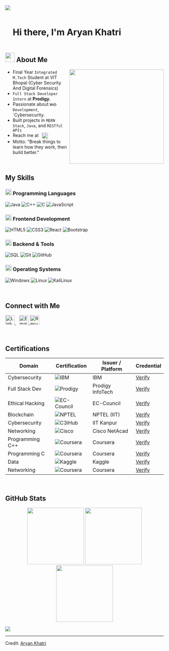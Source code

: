 <!--horizontal divider(gradiant)-->
<img src="https://user-images.githubusercontent.com/73097560/115834477-dbab4500-a447-11eb-908a-139a6edaec5c.gif">

<!--h1 without bottom border-->
<div id="user-content-toc">
  <ul align="left">
    <summary><h1 style="display: inline-block">Hi there, I'm Aryan Khatri</h1></summary>
  </ul>
</div>

<!--About Me-->

## <picture><img src="https://github.com/7oSkaaa/7oSkaaa/blob/main/Images/about_me.gif?raw=true" width = 30px></picture> About Me

<picture> <img align="right" src="https://media.giphy.com/media/SWoSkN6DxTszqIKEqv/giphy.gif" width = 300px></picture>

- Final Year `Integrated M.Tech` Student at VIT Bhopal (Cyber Security And Digital Forensics)
- `Full Stack Developer Intern` at **Prodigy.**
- Passionate about `Web Development`, `Cybersecurity.
- Built projects in `MERN Stack`, `Java`, and `RESTful APIs`
- Reach me at
  <a href="mailto:aryankhatik721@gmail.com" target="_blank" style="display: inline-block; vertical-align: middle; margin-left: 6px;">
  <img src="https://img.shields.io/static/v1?label=Email&message=aryankhatik721@gmail.com&color=EA4335&style=flat-square&logo=gmail&logoColor=white" alt="Email Badge" height="20"/>
  </a>
- Motto: "Break things to learn how they work, then build better."

<br>

## My Skills

### <picture><img src="https://github.com/7oSkaaa/7oSkaaa/blob/main/Images/Programming_Languages.gif?raw=true" width=20px></picture> Programming Languages

![Java](https://img.shields.io/badge/Java-007396?style=flat-square&logo=java&logoColor=white)
![C++](https://img.shields.io/badge/C++-00599C?style=flat-square&logo=c%2B%2B&logoColor=white)
![C](https://img.shields.io/badge/C-A8B9CC?style=flat-square&logo=c&logoColor=white)
![JavaScript](https://img.shields.io/badge/JavaScript-F7DF1E?style=flat-square&logo=JavaScript&logoColor=black)

### <picture><img src="https://github.com/7oSkaaa/7oSkaaa/blob/main/Images/Front_End.gif?raw=true" width=20px></picture> Frontend Development

![HTML5](https://img.shields.io/badge/HTML-E34F26?style=flat-square&logo=HTML5&logoColor=white)
![CSS3](https://img.shields.io/badge/CSS-1572B6?style=flat-square&logo=CSS3&logoColor=white)
![React](https://img.shields.io/badge/React-20232A?style=flat-square&logo=react&logoColor=61DAFB)
![Bootstrap](https://img.shields.io/badge/Bootstrap-7952B3?style=flat-square&logo=Bootstrap&logoColor=white)

### <picture><img src="https://github.com/7oSkaaa/7oSkaaa/blob/main/Images/Software_Tools.gif?raw=true" width=20px></picture> Backend & Tools

![SQL](https://img.shields.io/badge/SQL-4479A1?style=flat-square&logo=postgresql&logoColor=white)
![Git](https://img.shields.io/badge/Git-F05032?style=flat-square&logo=Git&logoColor=white)
![GitHub](https://img.shields.io/badge/GitHub-181717?style=flat-square&logo=GitHub&logoColor=white)

### <picture><img src="https://github.com/7oSkaaa/7oSkaaa/blob/main/Images/OS.gif?raw=true" width=20px></picture> Operating Systems

![Windows](https://img.shields.io/badge/Windows-0078D6?style=flat-square&logo=Windows&logoColor=white)
![Linux](https://img.shields.io/badge/Linux-FCC624?style=flat-square&logo=linux&logoColor=black)
![KaliLinux](https://img.shields.io/badge/Kali-557C94?style=flat-square&logo=KaliLinux&logoColor=white)

<br>

## Connect with Me

<p align="left">
  <a href="https://www.linkedin.com/in/aryan-khatri-8587b3251/" target="_blank">
    <img src="https://cdn.jsdelivr.net/gh/devicons/devicon/icons/linkedin/linkedin-original.svg" alt="LinkedIn" height="30" width="30" />
  </a>
  <a href="mailto:aryankhatik721@gmail.com" target="_blank" style="margin-left: 10px;">
    <img src="https://img.shields.io/badge/Gmail-aryankhatik721@gmail.com-EA4335?style=flat-square&logo=gmail&logoColor=white" alt="Email" height="30"/>
  </a>
    </a>
  <a href="https://aryan-khatri.github.io/resume.github.io/" target="_blank">
    <img src="https://img.shields.io/badge/Resume-View%20Now-blue?style=for-the-badge&logo=readthedocs&logoColor=white" alt="Resume" height="30" />
  </a>
</p>

<br>

## Certifications

| Domain          | Certification                                                                                         | Issuer / Platform | Credential                                                                                                                          |
| --------------- | ----------------------------------------------------------------------------------------------------- | ----------------- | ----------------------------------------------------------------------------------------------------------------------------------- |
| Cybersecurity   | ![IBM](https://img.shields.io/badge/Cyber%20Security%20Analyst-IBM-blue)                              | IBM               | [Verify](https://courses.ibmcep.cognitiveclass.ai/certificates/fbdba3c841e74b8287dee891dc4122f2)                                    |
| Full Stack Dev  | ![Prodigy](https://img.shields.io/badge/Full%20Stack%20Web%20Dev-Prodigy%20InfoTech-orange)           | Prodigy InfoTech  | [Verify](https://prodigyinfotech.dev/verify?cin=PIT/DEC24/20084)                                                                    |
| Ethical Hacking | ![EC-Council](https://img.shields.io/badge/Ethical%20Hacking%20Essentials-EC--Council-red)            | EC-Council        | [Verify](https://example.com/your-certificate-link)                                                                                 |
| Blockchain      | ![NPTEL](https://img.shields.io/badge/Blockchain%20Applications-NPTEL-yellowgreen)                    | NPTEL (IIT)       | [Verify](https://archive.nptel.ac.in/content/noc/NOC24/SEM1/Ecertificates/106/noc24-cs15/Course/NPTEL24CS15S105760076930415506.pdf) |
| Cybersecurity   | ![C3iHub](https://img.shields.io/badge/Cybersecurity%20Program-C3iHub%20%7C%20IIT%20Kanpur-lightgrey) | IIT Kanpur        | [Verify](https://verify.c3ihub.digitalcredentials.in/161b76ad-7b3c-43b0-b9ab-0c1a697bac36)                                          |
| Networking      | ![Cisco](https://img.shields.io/badge/Intro%20to%20Cybersecurity-Cisco%20NetAcad-blueviolet)          | Cisco NetAcad     | [Verify](https://www.credly.com/badges/30e49ee2-12e8-4524-9759-d189b1d25daf/print)                                                  |
| Programming C++ | ![Coursera](https://img.shields.io/badge/C++%20&%20Unreal%20Engine-Coursera-success)                  | Coursera          | [Verify](https://www.coursera.org/account/accomplishments/verify/BKUQGZBUTBTA)                                                      |
| Programming C   | ![Coursera](https://img.shields.io/badge/C%20Programming%20Basics-Coursera-blue)                      | Coursera          | [Verify](https://www.coursera.org/account/accomplishments/verify/ZSYLZ5NE5HZV)                                                      |
| Data            | ![Kaggle](https://img.shields.io/badge/Intro%20to%20SQL-Kaggle-ff69b4)                                | Kaggle            | [Verify](https://www.kaggle.com/learn/certification/aryan21mei10004/intro-to-sql)                                                   |
| Networking      | ![Coursera](https://img.shields.io/badge/Bits%20&%20Bytes%20of%20Networking-Coursera-9cf)             | Coursera          | [Verify](https://www.coursera.org/account/accomplishments/verify/VFNJHA6U2SAW)                                                      |

<br>

## GitHub Stats

<p align="center">
  <img src="https://github-readme-stats.vercel.app/api?username=aryan-khatri&show_icons=true&theme=github_dark" height="180"/>
  <img src="https://github-readme-stats.vercel.app/api/top-langs/?username=aryan-khatri&layout=compact&theme=github_dark" height="180"/>
  <img src="https://github-readme-streak-stats.herokuapp.com/?user=aryan-khatri&theme=github-dark&hide_border=true" height="180"/>
</p>

<!--horizontal divider(gradiant)-->
<img src="https://user-images.githubusercontent.com/73097560/115834477-dbab4500-a447-11eb-908a-139a6edaec5c.gif">

---

Credit: [Aryan Khatri](https://github.com/aryankhatik721)
